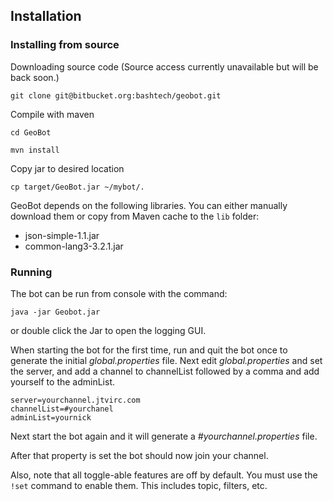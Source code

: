 ##  Installation

###  Installing from source

Downloading source code (Source access currently unavailable but will be back soon.)

    git clone git@bitbucket.org:bashtech/geobot.git

Compile with maven

    cd GeoBot

    mvn install

Copy jar to desired location

    cp target/GeoBot.jar ~/mybot/.


GeoBot depends on the following libraries. You can either manually download them or copy from Maven cache to the `lib` folder:
- json-simple-1.1.jar
- common-lang3-3.2.1.jar


###  Running

The bot can be run from console with the command:

    java -jar Geobot.jar

or double click the Jar to open the logging GUI.

When starting the bot for the first time, run and quit the bot once to
generate the initial _global.properties_ file. Next edit _global.properties_
and set the server, and add a channel to channelList followed by a comma and
add yourself to the adminList.

    
    server=yourchannel.jtvirc.com 
    channelList=#yourchanel 
    adminList=yournick 

Next start the bot again and it will generate a _#yourchannel.properties_
file.

After that property is set the bot should now join your channel.

Also, note that all toggle-able features are off by default. You must use
the `!set` command to enable them. This includes topic,
filters, etc.